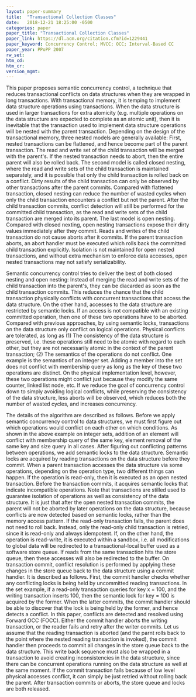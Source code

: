 ```yaml
---
layout: paper-summary
title:  "Transactional Collection Classes"
date:   2018-12-21 18:25:00 -0500
categories: paper
paper_title: "Transactional Collection Classes"
paper_link: https://dl.acm.org/citation.cfm?id=1229441
paper_keyword: Concurrency Control; MVCC; OCC; Interval-Based CC
paper_year: PPoPP 2007
rw_set: 
htm_cd: 
htm_cr: 
version_mgmt: 
---
```


This paper proposes semantic concurrency control, a technique that reduces transactional conflicts on data structures when
they are wrapped in long transactions. With transactional memory, it is temping to implement data structure operations using 
transactions. When the data structure is used in larger transactions for extra atomicity (e.g. multiple operations on the 
data structure are expected to complete as an atomic unit), then it is inevitable that the transaction used to implement 
data structure operations will be nested with the parent transaction. Depending on the design of the transactional memory, three
nested models are generally available: First, nested transactions can be flattened, and hence become part of the parent 
transaction. The read and write set of the child transaction will be merged with the parent's. If the nested transaction 
needs to abort, then the entire parent will also be rolled back. The second model is called closed nesting, where the 
read and write sets of the child transaction is maintained separately, and it is possible that only the child transaction
is rolled back on a conflict. Dirty results of the child transaction can only be observed by other transactions after the 
parent commits. Compared with flattened transaction, closed nesting can reduce the number of wasted cycles
when only the child transaction encounters a conflict but not the parent. After the child transaction commits, conflict 
detection will still be performed for the committed child transaction, as the read and write sets of the child transaction
are merged into its parent. The last model is open nesting. Compared with closed nexting, open nesting transactions
expose their dirty values immediately after they commit. Reads and writes of the child transaction do not cause aborts
after it commits. If the parent transaction aborts, an abort handler must be executed which rolls back the committed
child transaction explicitly. Isolation is not maintained for open nested transactions, and without extra mechanism to 
enforce data accesses, open nested transactions may not satisfy serializability.

Semantic concurrency control tries to deliver the best of both closed nesting and open nesting: Instead of merging the 
read and write sets of the child transaction into the parent's, they can be diacarded as soon as the child 
transaction commits. This reduces the chance that the child transaction physically conflicts with concurrent transactions 
that access the data structure. On the other hand, accesses to the data structure are restricted by semantic locks. 
If an access is not compatible with an existing committed operation, then one of these two operations have to be aborted.
Compared with previous approaches, by using semantic locks, transactions on the data structure only conflict on 
logical operations. Physical conflicts are tolerated, as long as (1) The consistency of the data structure is preserved,
i.e. these operations still need to be atomic with regard to each other, but they are not necessarily atomic in the 
context of the parent transaction; (2) The semantics of the operations do not conflict. One example is the semantics of 
an integer set. Adding a member into the set does not conflict with membership query as long as the key of these two
operations are distinct. On the physical implementation level, however, these two operations might conflict just
because they modify the same counter, linked list node, etc. If we reduce the goal of concurrency control down to simply 
avoiding logical conflicts, while preserving the consistency of the data structure, less aborts will be observed, which
reduces both the number of wasted cycles, and increases concurrency.

The details of the algorithm are described as follows. Before we apply semantic concurrency control to data structures, we 
must first figure out which operations would conflict on each other on which conditions. As shown in the above example
on integer sets, addition of an element will conflict with membership query of the same key, element removal of the same key 
and size query in all cases. After figuring out conflicting patterns between operations, we add semantic locks to
the data structure. Semantic locks are acquired by reading transactions on the data structure before they commit.
When a parent transaction accesses the data structure via some operations, depending on the operation type, two different 
things can happen. If the operation is read-only, then it is executed as an open nested transaction. Before the transaction
commits, it acquires semantic locks that indicate incompatible operations. Note that transactions are stilled used 
to guarantee isolation of operations as well as consistency of the data structure. It is just that after the open nested
transaction commits, the parent will not be aborted by later operations on the data structure, because conflicts are 
now detected based on semantic locks, rather than the memory access pattern. If the read-only transaction fails, the parent
does not need to roll back. Instead, only the read-only child transaction is retried, since it is read-only and always 
idempotent. If, on the other hand, the operation is read-write, it is executed within a sandbox, i.e. all modifications 
to global data will be redirected to a transactional-local buffer used as a software store queue. If reads from the 
same transaction hits the store queue, then these accesses will also be redirected to the buffer. On transaction commit,
conflict resolution is performed by applying these changes in the store queue back to the data structure using a 
commit handler. It is described as follows. First, the commit handler checks whether any conflicting locks is being held
by uncommitted reading transactions. In the set example, if a read-only transaction queries for key x = 100, and the writing
transaction inserts 100, then the semantic lock for key = 100 is acquired by the former. When the latter commits,
the commit handler should be able to discover that the lock is being held by the former, and hence detects a conflict.
In this paper, conflicts are detected and resolved using Forward OCC (FOCC). Either the commit handler aborts the 
writing transaction, or the reader fails and retry after the writer commits. Let us assume that the reading transaction
is aborted (and the parnt rolls back to the point where the nested reading transaction is invoked), the commit handler
then proceeds to commit all changes in the store queue back to the data structure. This write back sequence must also be 
wrapped in a transaction to avoid creating inconsistencies in the data structure, since there can be concurrent 
operations running on the data structure as well at the same moment. If the commit transaction fails because of 
low level physical accesses conflict, it can simply be just retried without rolling back the parent. After transaction commits
or aborts, the store queue and locks are both released.